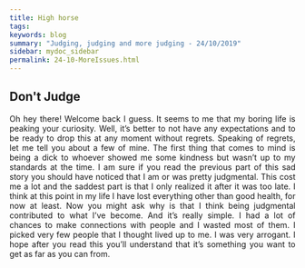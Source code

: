 ```yaml
---
title: High horse
tags: 
keywords: blog
summary: "Judging, judging and more judging - 24/10/2019"
sidebar: mydoc_sidebar
permalink: 24-10-MoreIssues.html
---
```


## Don't Judge
<div style="text-align: justify">

Oh hey there! Welcome back I guess. It seems to me that my boring life is peaking your curiosity. Well, it’s better to not have any expectations and to be ready to drop this at any moment without regrets. Speaking of regrets, let me tell you about a few of mine.  The first thing that comes to mind is being a dick to whoever showed me some kindness but wasn’t up to my standards at the time. I am sure if you read the previous part of this sad story you should have noticed that I am or was pretty judgmental. This cost me a lot and the saddest part is that I only realized it after it was too late. I think at this point in my life I have lost everything other than good health, for now at least. Now you might ask why is that I think being judgmental contributed to what I’ve become. And it’s really simple. I had a lot of chances to make connections with people and I wasted most of them. I picked very few people that I thought lived up to me. I was very arrogant. I hope after you read this you’ll understand that it’s something you want to get as far as you can from.

<div>